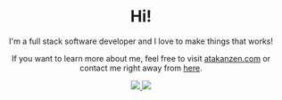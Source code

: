 <p align="center">
  <h1 align="center">Hi!</h1>
  <p align="center">I'm a full stack software developer and I love to make things that works!</p>
  <p align="center">If you want to learn more about me, feel free to visit <a href="https://atakanzen.com">atakanzen.com</a> or contact me right away from <a href="mailto:atakanzzengin@gmail.com">here</a>.</p>
</p>
<p align="center">
  <a href="https://www.linkedin.com/in/atakanzen/">
    <img src="https://img.shields.io/badge/-LinkedIn-blue?style=flat-square&logo=Linkedin&logoColor=white&link=https://www.linkedin.com/in/ataknz/" />  
  </a> 
  <a href="https://twitter.com/atakanzen_/">
    <img src="https://img.shields.io/badge/-Twitter-blue?style=flat-square&logo=Twitter&logoColor=white&link=https://www.twitter.com/atakanzzengin/" />
  </a>
</p>


